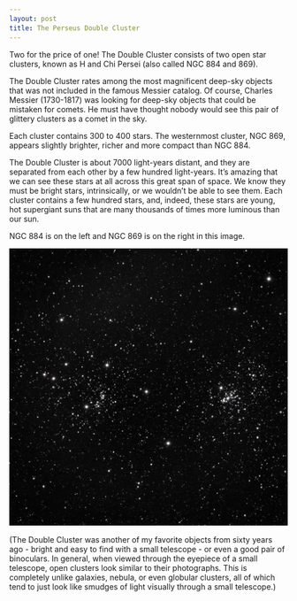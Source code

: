 ```yaml
---
layout: post
title: The Perseus Double Cluster
---
```


Two for the price of one! The Double Cluster consists of two open star clusters, known as H and Chi Persei (also called NGC 884 and 869).

The Double Cluster rates among the most magnificent deep-sky objects that was not included in the famous Messier catalog. Of course, Charles Messier (1730-1817) was looking for deep-sky objects that could be mistaken for comets. He must have thought nobody would see this pair of glittery clusters as a comet in the sky.

Each cluster contains 300 to 400 stars. The westernmost cluster, NGC 869, appears slightly brighter, richer and more compact than NGC 884.

The Double Cluster is about 7000 light-years distant, and they are separated from each other by a few hundred light-years. It’s amazing that we can see these stars at all across this great span of space. We know they must be bright stars, intrinsically, or we wouldn’t be able to see them. Each cluster contains a few hundred stars, and, indeed, these stars are young, hot supergiant suns that are many thousands of times more luminous than our sun.

NGC 884 is on the left and NGC 869 is on the right in this image.

![ngc869-884](..\images\ngc869-884_2020-02-09T21_23_53_Stack_16bits_211frames_422s_6-5NI_rot.jpg)

(The Double Cluster was another of my favorite objects from sixty years ago - bright and easy to find with a small telescope - or even a good pair of binoculars.  In general, when viewed through the eyepiece of a small telescope, open clusters look similar to their photographs.  This is completely unlike galaxies, nebula, or even globular clusters, all of which tend to just look like smudges of light visually through a small telescope.)